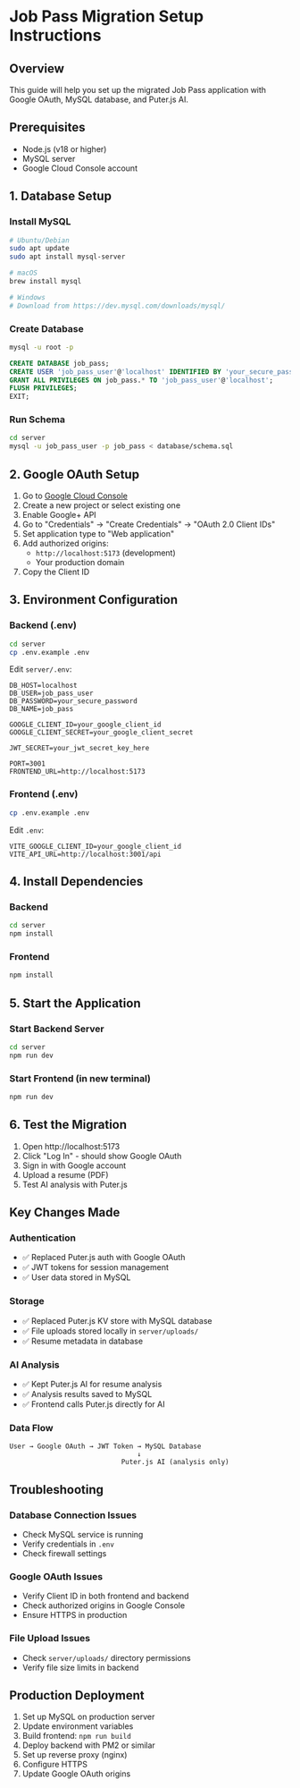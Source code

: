 # Job Pass Migration Setup Instructions

## Overview
This guide will help you set up the migrated Job Pass application with Google OAuth, MySQL database, and Puter.js AI.

## Prerequisites
- Node.js (v18 or higher)
- MySQL server
- Google Cloud Console account

## 1. Database Setup

### Install MySQL
```bash
# Ubuntu/Debian
sudo apt update
sudo apt install mysql-server

# macOS
brew install mysql

# Windows
# Download from https://dev.mysql.com/downloads/mysql/
```

### Create Database
```bash
mysql -u root -p
```

```sql
CREATE DATABASE job_pass;
CREATE USER 'job_pass_user'@'localhost' IDENTIFIED BY 'your_secure_password';
GRANT ALL PRIVILEGES ON job_pass.* TO 'job_pass_user'@'localhost';
FLUSH PRIVILEGES;
EXIT;
```

### Run Schema
```bash
cd server
mysql -u job_pass_user -p job_pass < database/schema.sql
```

## 2. Google OAuth Setup

1. Go to [Google Cloud Console](https://console.cloud.google.com/)
2. Create a new project or select existing one
3. Enable Google+ API
4. Go to "Credentials" → "Create Credentials" → "OAuth 2.0 Client IDs"
5. Set application type to "Web application"
6. Add authorized origins:
   - `http://localhost:5173` (development)
   - Your production domain
7. Copy the Client ID

## 3. Environment Configuration

### Backend (.env)
```bash
cd server
cp .env.example .env
```

Edit `server/.env`:
```env
DB_HOST=localhost
DB_USER=job_pass_user
DB_PASSWORD=your_secure_password
DB_NAME=job_pass

GOOGLE_CLIENT_ID=your_google_client_id
GOOGLE_CLIENT_SECRET=your_google_client_secret

JWT_SECRET=your_jwt_secret_key_here

PORT=3001
FRONTEND_URL=http://localhost:5173
```

### Frontend (.env)
```bash
cp .env.example .env
```

Edit `.env`:
```env
VITE_GOOGLE_CLIENT_ID=your_google_client_id
VITE_API_URL=http://localhost:3001/api
```

## 4. Install Dependencies

### Backend
```bash
cd server
npm install
```

### Frontend
```bash
npm install
```

## 5. Start the Application

### Start Backend Server
```bash
cd server
npm run dev
```

### Start Frontend (in new terminal)
```bash
npm run dev
```

## 6. Test the Migration

1. Open http://localhost:5173
2. Click "Log In" - should show Google OAuth
3. Sign in with Google account
4. Upload a resume (PDF)
5. Test AI analysis with Puter.js

## Key Changes Made

### Authentication
- ✅ Replaced Puter.js auth with Google OAuth
- ✅ JWT tokens for session management
- ✅ User data stored in MySQL

### Storage
- ✅ Replaced Puter.js KV store with MySQL database
- ✅ File uploads stored locally in `server/uploads/`
- ✅ Resume metadata in database

### AI Analysis
- ✅ Kept Puter.js AI for resume analysis
- ✅ Analysis results saved to MySQL
- ✅ Frontend calls Puter.js directly for AI

### Data Flow
```
User → Google OAuth → JWT Token → MySQL Database
                                ↓
                            Puter.js AI (analysis only)
```

## Troubleshooting

### Database Connection Issues
- Check MySQL service is running
- Verify credentials in `.env`
- Check firewall settings

### Google OAuth Issues
- Verify Client ID in both frontend and backend
- Check authorized origins in Google Console
- Ensure HTTPS in production

### File Upload Issues
- Check `server/uploads/` directory permissions
- Verify file size limits in backend

## Production Deployment

1. Set up MySQL on production server
2. Update environment variables
3. Build frontend: `npm run build`
4. Deploy backend with PM2 or similar
5. Set up reverse proxy (nginx)
6. Configure HTTPS
7. Update Google OAuth origins
